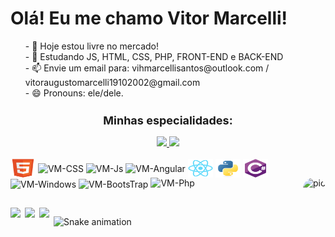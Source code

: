 <h1>Olá! Eu me chamo Vitor Marcelli!</h1>


<ul style="display: flex; flex-direction: column; list-style: none;">
<li> - 🔭 Hoje estou livre no mercado!</li>
<li> - 🌱 Estudando JS, HTML, CSS, PHP, FRONT-END e BACK-END</li>
<li> - 📫 Envie um email para: vihmarcellisantos@outlook.com / vitoraugustomarcelli19102002@gmail.com</li>
<li> - 😄 Pronouns: ele/dele.</li>
</ul>

<div align="center">
   <h2 style="font-weight: bold; font-size: 18px"> Minhas especialidades: </h2>
  <a target="_blank" href="https://github.com/vitormarcelli">
  
  <img height="150em" src="https://github-readme-stats.vercel.app/api?username=vitormarcelli&show_icons=true&theme=algolia&include_all_commits=true&count_private=true"/>
  
  <img height="150em" src="https://github-readme-stats.vercel.app/api/top-langs/?username=vitormarcelli&layout=compact&langs_count=7&theme=algolia"/>
  
  </a>
</div>

  
<div style="display: inline_block; align-items: center; "><br>
    <img align="center" alt="VM-HTML" height="30" width="40" src="https://raw.githubusercontent.com/devicons/devicon/master/icons/html5/html5-original.svg">
    <img align="center" alt="VM-CSS" height="30" width="40" src="https://cdn.jsdelivr.net/gh/devicons/devicon/icons/css3/css3-original.svg">
    <img align="center" alt="VM-Js" height="30" width="40" src="https://cdn.jsdelivr.net/gh/devicons/devicon/icons/javascript/javascript-original.svg">
    <img align="center" alt="VM-Angular" height="30" width="40"src="https://cdn.jsdelivr.net/gh/devicons/devicon/icons/angularjs/angularjs-original.svg">
    <img align="center" alt="VM-React" height="30" width="40" src="https://raw.githubusercontent.com/devicons/devicon/master/icons/react/react-original.svg">
    <img align="center" alt="VM-Python" height="30" width="40" src="https://raw.githubusercontent.com/devicons/devicon/master/icons/python/python-original.svg">
    <img align="center" alt="VM-Csharp" height="30" width="40" src="https://raw.githubusercontent.com/devicons/devicon/master/icons/csharp/csharp-original.svg">
    <img align="center" alt="VM-Windows" height="30" width="40" src="https://cdn.jsdelivr.net/gh/devicons/devicon/icons/windows8/windows8-original.svg">
    <img align="center" alt="VM-BootsTrap" height="30" width="40" src="https://cdn.jsdelivr.net/gh/devicons/devicon/icons/bootstrap/bootstrap-original.svg">
    <img aling="center" alt="VM-Php" height="40" width="40" src="https://cdn.jsdelivr.net/gh/devicons/devicon/icons/php/php-plain.svg">
    
  
  <img align="right" alt="pic" height="150" style="border-radius:50px;" src="https://user-images.githubusercontent.com/74274650/178120249-bd7c9ff6-090a-4d5e-823c-bf33a0f39587.gif">
  
  ##

<div style="display: flex;"> 
    <a style="margin-right: 0.5em;" target="_blank" href="https://www.linkedin.com/in/vitor-augusto-marcelli-ba4070220/" target="_blank"><img src="https://img.shields.io/badge/-LinkedIn-%230077B5?style=for-the-badge&logo=linkedin&logoColor=white" target="_blank"></a> 
    <a style="margin-right: 0.5em;" target="_blank" href = "mailto:vitoraugustomarcelli19102002@gmail.com"><img src="https://img.shields.io/badge/-Gmail-%23333?style=for-the-badge&logo=gmail&logoColor=white" target="_blank"></a>
     <a style="margin-right: 0.5em;" target="_blank" href="https://cursos.alura.com.br/user/vihmarcellisantos" target="_blank"><img src="https://cdn.discordapp.com/attachments/960982410214912063/1013422136074981376/Alura.png" target="_blank"></a> 
 
 ![Snake animation](https://github.com/vitormarcelli/vitormarcelli/blob/output/github-contribution-grid-snake.svg)
 
</div>
